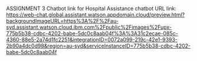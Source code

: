 ASSIGNMENT 3
Chatbot link for Hospital Assistance
chatbot URL link:
https://web-chat.global.assistant.watson.appdomain.cloud/preview.html?backgroundImageURL=https%3A%2F%2Fau-syd.assistant.watson.cloud.ibm.com%2Fpublic%2Fimages%2Fupx-775b5b38-cdbc-4202-babe-5dc0c8aab04f%3A%3A31c2ecae-085c-4360-88e5-2a74d1fc2251&integrationID=0072a099-219c-42e1-9393-2b90a4dc0d98&region=au-syd&serviceInstanceID=775b5b38-cdbc-4202-babe-5dc0c8aab04f
